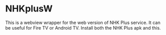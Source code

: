 # NHKplusW
 
This is a webview wrapper for the web version of NHK Plus service. It can be useful for Fire TV or Android TV. Install both the NHK Plus apk and this.